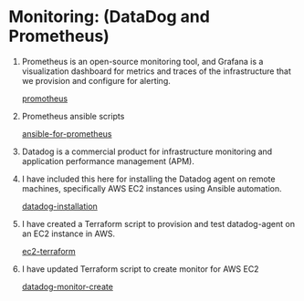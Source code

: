 
# Monitoring: (DataDog and Prometheus)

1) Prometheus is an open-source monitoring tool, and Grafana is a visualization dashboard for metrics
   and traces of the infrastructure that we provision and configure for alerting.

   [promotheus](https://github.com/thangacodes/monitoring/tree/main/prometheus)

2) Prometheus ansible scripts

   [ansible-for-prometheus](https://github.com/thangacodes/monitoring/tree/main/prometheus/prometheus_ansible_script)

3) Datadog is a commercial product for infrastructure monitoring and application performance management (APM).

4) I have included this here for installing the Datadog agent on remote machines, specifically AWS EC2 instances
   using Ansible automation.

   [datadog-installation](https://github.com/thangacodes/monitoring/tree/main/datadog)

5) I have created a Terraform script to provision and test datadog-agent on an EC2 instance in AWS.

   [ec2-terraform](https://github.com/thangacodes/monitoring/tree/main/ec2_provision)

6) I have updated Terraform script to create monitor for AWS EC2

   [datadog-monitor-create](https://github.com/thangacodes/monitoring/tree/main/datadog/datadog-terraform/cpu-alert-create)
   
